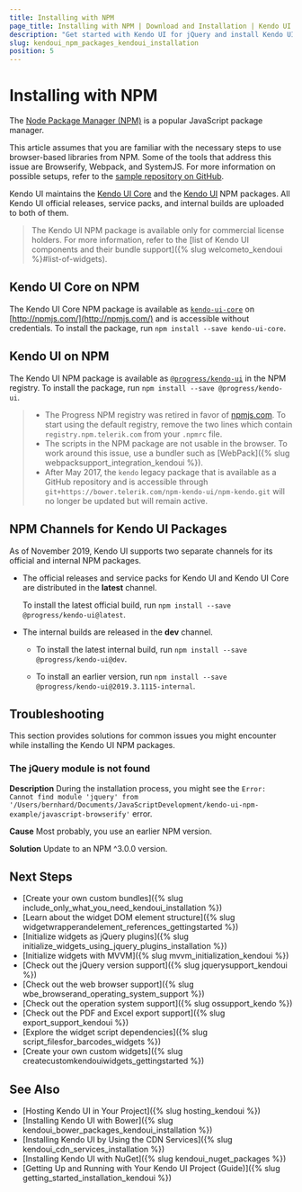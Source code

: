```yaml
---
title: Installing with NPM
page_title: Installing with NPM | Download and Installation | Kendo UI for jQuery
description: "Get started with Kendo UI for jQuery and install Kendo UI Core or Kendo UI as NPM packages."
slug: kendoui_npm_packages_kendoui_installation
position: 5
---
```


# Installing with NPM

The [Node Package Manager (NPM)](http://npmjs.com/) is a popular JavaScript package manager.

This article assumes that you are familiar with the necessary steps to use browser-based libraries from NPM. Some of the tools that address this issue are Browserify, Webpack, and SystemJS. For more information on possible setups, refer to the [sample repository on GitHub](https://github.com/telerik/kendo-ui-npm-example).

Kendo UI maintains the [Kendo UI Core](#kendo-ui-core-on-npm) and the [Kendo UI](#kendo-ui-on-npm) NPM packages. All Kendo UI official releases, service packs, and internal builds are uploaded to both of them.

> The Kendo UI NPM package is available only for commercial license holders. For more information, refer to the [list of Kendo UI components and their bundle support]({% slug welcometo_kendoui %}#list-of-widgets).

## Kendo UI Core on NPM

The Kendo UI Core NPM package is available as [`kendo-ui-core`](https://www.npmjs.com/package/kendo-ui-core) on [http://npmjs.com/](http://npmjs.com/) and is accessible without credentials. To install the package, run `npm install --save kendo-ui-core`.

## Kendo UI on NPM

The Kendo UI NPM package is available as [`@progress/kendo-ui`](https://www.npmjs.com/package/@progress/kendo-ui) in the NPM registry. To install the package, run `npm install --save @progress/kendo-ui`.

> * The Progress NPM registry was retired in favor of [npmjs.com](https://www.npmjs.com/). To start using the default registry, remove the two lines which contain `registry.npm.telerik.com` from your `.npmrc` file.
> * The scripts in the NPM package are not usable in the browser. To work around this issue, use a bundler such as [WebPack]({% slug webpacksupport_integration_kendoui %}).
> * After May 2017, the `kendo` legacy package that is available as a GitHub repository and is accessible through `git+https://bower.telerik.com/npm-kendo-ui/npm-kendo.git` will no longer be updated but will remain active.

## NPM Channels for Kendo UI Packages

As of November 2019, Kendo UI supports two separate channels for its official and internal NPM packages.

* The official releases and service packs for Kendo UI and Kendo UI Core are distributed in the **latest** channel.

  To install the latest official build, run `npm install --save @progress/kendo-ui@latest`.

* The internal builds are released in the **dev** channel.

  * To install the latest internal build, run `npm install --save @progress/kendo-ui@dev`.

  * To install an earlier version, run `npm install --save @progress/kendo-ui@2019.3.1115-internal`.

## Troubleshooting

This section provides solutions for common issues you might encounter while installing the Kendo UI NPM packages.

### The jQuery module is not found

**Description** During the installation process, you might see the `Error: Cannot find module 'jquery' from '/Users/bernhard/Documents/JavaScriptDevelopment/kendo-ui-npm-example/javascript-browserify'` error.

**Cause** Most probably, you use an earlier NPM version.

**Solution** Update to an NPM ^3.0.0 version.

## Next Steps

* [Create your own custom bundles]({% slug include_only_what_you_need_kendoui_installation %})
* [Learn about the widget DOM element structure]({% slug widgetwrapperandelement_references_gettingstarted %})
* [Initialize widgets as jQuery plugins]({% slug initialize_widgets_using_jquery_plugins_installation %})
* [Initialize widgets with MVVM]({% slug mvvm_initialization_kendoui %})
* [Check out the jQuery version support]({% slug jquerysupport_kendoui %})
* [Check out the web browser support]({% slug wbe_browserand_operating_system_support %})
* [Check out the operation system support]({% slug ossupport_kendo %})
* [Check out the PDF and Excel export support]({% slug export_support_kendoui %})
* [Explore the widget script dependencies]({% slug script_filesfor_barcodes_widgets %})
* [Create your own custom widgets]({% slug createcustomkendouiwidgets_gettingstarted %})

## See Also

* [Hosting Kendo UI in Your Project]({% slug hosting_kendoui %})
* [Installing Kendo UI with Bower]({% slug kendoui_bower_packages_kendoui_installation %})
* [Installing Kendo UI by Using the CDN Services]({% slug kendoui_cdn_services_installation %})
* [Installing Kendo UI with NuGet]({% slug kendoui_nuget_packages %})
* [Getting Up and Running with Your Kendo UI Project (Guide)]({% slug getting_started_installation_kendoui %})
